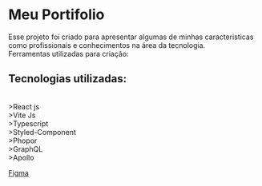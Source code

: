 # Meu Portifolio
Esse projeto foi criado para apresentar algumas de minhas caracteristicas como profissionais e conhecimentos na área da tecnologia.<br/>
Ferramentas utilizadas para criação:<br/>

## Tecnologias utilizadas:<br/>
<br/>
>React js <br/>
>Vite Js <br/>
>Typescript <br/>
>Styled-Component <br/> 
>Phopor <br/>
>GraphQL <br/>
>Apollo <br/>


<a href="https://www.figma.com/community/file/1134637571456376160" target="blank">Figma</a>
